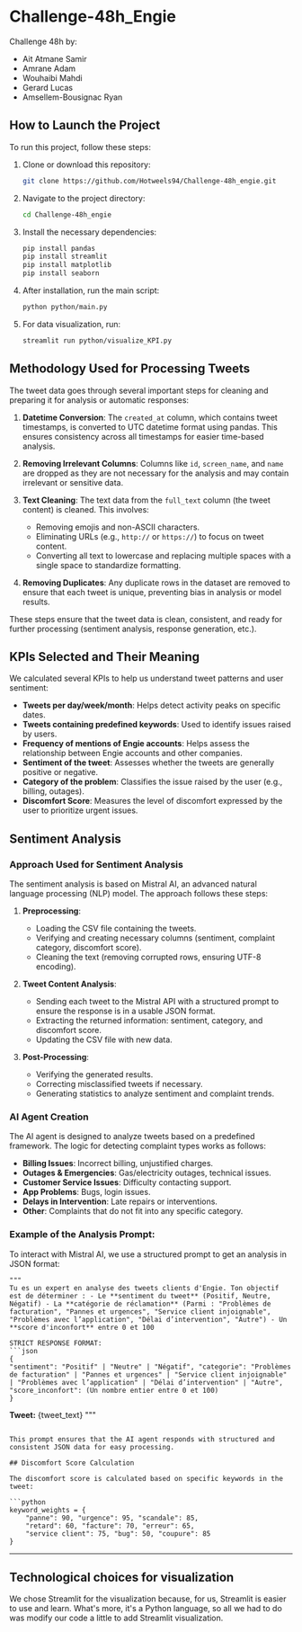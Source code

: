# Challenge-48h_Engie

Challenge 48h by:
- Ait Atmane Samir
- Amrane Adam
- Wouhaibi Mahdi
- Gerard Lucas
- Amsellem-Bousignac Ryan

## How to Launch the Project
To run this project, follow these steps:
1. Clone or download this repository:
    ```bash
    git clone https://github.com/Hotweels94/Challenge-48h_engie.git
    ```
    
2. Navigate to the project directory:
    ```bash
    cd Challenge-48h_engie
    ```
    
3. Install the necessary dependencies:
    ```bash
    pip install pandas
    pip install streamlit
    pip install matplotlib
    pip install seaborn
    ```
    
4. After installation, run the main script:
    ```bash
    python python/main.py
    ```
    
5. For data visualization, run:
    ```bash
    streamlit run python/visualize_KPI.py
    ```

## Methodology Used for Processing Tweets
The tweet data goes through several important steps for cleaning and preparing it for analysis or automatic responses:
1. **Datetime Conversion**: The `created_at` column, which contains tweet timestamps, is converted to UTC datetime format using pandas. This ensures consistency across all timestamps for easier time-based analysis.

2. **Removing Irrelevant Columns**: Columns like `id`, `screen_name`, and `name` are dropped as they are not necessary for the analysis and may contain irrelevant or sensitive data.

3. **Text Cleaning**: The text data from the `full_text` column (the tweet content) is cleaned. This involves:
    - Removing emojis and non-ASCII characters.
    - Eliminating URLs (e.g., `http://` or `https://`) to focus on tweet content.
    - Converting all text to lowercase and replacing multiple spaces with a single space to standardize formatting.

4. **Removing Duplicates**: Any duplicate rows in the dataset are removed to ensure that each tweet is unique, preventing bias in analysis or model results.

These steps ensure that the tweet data is clean, consistent, and ready for further processing (sentiment analysis, response generation, etc.).

## KPIs Selected and Their Meaning
We calculated several KPIs to help us understand tweet patterns and user sentiment:
- **Tweets per day/week/month**: Helps detect activity peaks on specific dates.
- **Tweets containing predefined keywords**: Used to identify issues raised by users.
- **Frequency of mentions of Engie accounts**: Helps assess the relationship between Engie accounts and other companies.
- **Sentiment of the tweet**: Assesses whether the tweets are generally positive or negative.
- **Category of the problem**: Classifies the issue raised by the user (e.g., billing, outages).
- **Discomfort Score**: Measures the level of discomfort expressed by the user to prioritize urgent issues.

## Sentiment Analysis
### Approach Used for Sentiment Analysis
The sentiment analysis is based on Mistral AI, an advanced natural language processing (NLP) model. The approach follows these steps:
1. **Preprocessing**:
    - Loading the CSV file containing the tweets.
    - Verifying and creating necessary columns (sentiment, complaint category, discomfort score).
    - Cleaning the text (removing corrupted rows, ensuring UTF-8 encoding).

2. **Tweet Content Analysis**:
    - Sending each tweet to the Mistral API with a structured prompt to ensure the response is in a usable JSON format.
    - Extracting the returned information: sentiment, category, and discomfort score.
    - Updating the CSV file with new data.

3. **Post-Processing**:
    - Verifying the generated results.
    - Correcting misclassified tweets if necessary.
    - Generating statistics to analyze sentiment and complaint trends.

### AI Agent Creation
The AI agent is designed to analyze tweets based on a predefined framework. The logic for detecting complaint types works as follows:
- **Billing Issues**: Incorrect billing, unjustified charges.
- **Outages & Emergencies**: Gas/electricity outages, technical issues.
- **Customer Service Issues**: Difficulty contacting support.
- **App Problems**: Bugs, login issues.
- **Delays in Intervention**: Late repairs or interventions.
- **Other**: Complaints that do not fit into any specific category.

### Example of the Analysis Prompt:
To interact with Mistral AI, we use a structured prompt to get an analysis in JSON format:
```plaintext
"""
Tu es un expert en analyse des tweets clients d'Engie. Ton objectif est de déterminer : - Le **sentiment du tweet** (Positif, Neutre, Négatif) - La **catégorie de réclamation** (Parmi : "Problèmes de facturation", "Pannes et urgences", "Service client injoignable", "Problèmes avec l’application", "Délai d’intervention", "Autre") - Un **score d'inconfort** entre 0 et 100

STRICT RESPONSE FORMAT:
```json
{
"sentiment": "Positif" | "Neutre" | "Négatif", "categorie": "Problèmes de facturation" | "Pannes et urgences" | "Service client injoignable" | "Problèmes avec l’application" | "Délai d’intervention" | "Autre", "score_inconfort": (Un nombre entier entre 0 et 100)
}
```
**Tweet:** {tweet_text}
"""
```

This prompt ensures that the AI agent responds with structured and consistent JSON data for easy processing.

## Discomfort Score Calculation

The discomfort score is calculated based on specific keywords in the tweet:

```python
keyword_weights = {
    "panne": 90, "urgence": 95, "scandale": 85,
    "retard": 60, "facture": 70, "erreur": 65,
    "service client": 75, "bug": 50, "coupure": 85
}
```
---

## Technological choices for visualization

We chose Streamlit for the visualization because, for us, Streamlit is easier to use and learn.
What's more, it's a Python language, so all we had to do was modify our code a little to add Streamlit visualization.